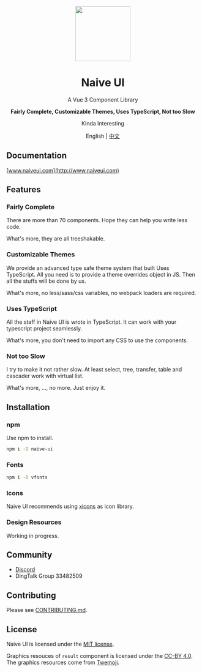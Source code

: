 <p align="center">
  <img width="144px" src="https://naiveui.oss-cn-hongkong.aliyuncs.com/naivelogo.svg" />
</p>

<h1 align="center">Naive UI</h1>
<p align="center">A Vue 3 Component Library</p>
<p align="center"><b>Fairly Complete, Customizable Themes, Uses TypeScript, Not too Slow</b></p>
<p align="center">Kinda Interesting</p>

<p align="center">English | <a href="README.zh-CN.md">中文</a></p>

## Documentation

[www.naiveui.com](http://www.naiveui.com)

## Features

### Fairly Complete

There are more than 70 components. Hope they can help you write less code.

What's more, they are all treeshakable.

### Customizable Themes

We provide an advanced type safe theme system that built Uses TypeScript. All you need is to provide a theme overrides object in JS. Then all the stuffs will be done by us.

What's more, no less/sass/css variables, no webpack loaders are required.

### Uses TypeScript

All the staff in Naive UI is wrote in TypeScript. It can work with your typescript project seamlessly.

What's more, you don't need to import any CSS to use the components.

### Not too Slow

I try to make it not rather slow. At least select, tree, transfer, table and cascader work with virtual list.

What's more, ..., no more. Just enjoy it.

## Installation

### npm

Use npm to install.

```bash
npm i -D naive-ui
```

### Fonts

```bash
npm i -D vfonts
```

### Icons

Naive UI recommends using [xicons](https://www.xicons.org) as icon library.

### Design Resources

Working in progress.

## Community

- [Discord](https://discord.gg/Pqv7Mev5Dd)
- DingTalk Group 33482509

## Contributing

Please see [CONTRIBUTING.md](https://github.com/TuSimple/naive-ui/blob/main/CONTRIBUTING.md).

## License

Naive UI is licensed under the [MIT license](https://opensource.org/licenses/MIT).

Graphics resouces of `result` component is licensed under the [CC-BY 4.0](https://creativecommons.org/licenses/by/4.0/). The graphics resources come from [Twemoji](https://github.com/twitter/twemoji).
